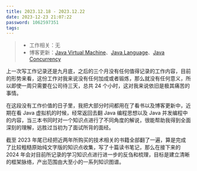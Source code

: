 ```yaml
---
title: 2023.12.18 - 2023.12.22
date: 2023-12-23 21:07:22
password: 1062597351
tags:
---
```


> - 工作相关：无
> - 博客更新：[Java Virtual Machine](../../../../2023/12/09/java-virtual-machine/)、[Java Language](../../../../2022/05/08/java-language/)、[Java Concurrency](../../../../2022/05/08/java-concurrency/)

上一次写工作记录还是九月底，之后的三个月没有任何值得记录的工作内容，目前的形势来看，这份工作对我来说没有任何加成或者锻炼，那么就没有任何意义，所以即使一周只需要在公司待三天，总共 24 个小时，这对我来说依旧是极其痛苦的事情。

在这段没有工作价值的日子里，我把大部分时间都用在了看书以及博客更新中，近期在看 Java 虚拟机的时候，经常返回去翻 Java 编程思想以及 Java 并发编程中的内容，当三本书同时对一个知识点进行了不同角度的解说，很能帮助我得到全面深刻的理解，远胜过当初为了面试所背的面经。

截至 2023 年尾已经把近两年所购买的技术相关的书籍全部翻了一遍，算是完成了比较粗糙原始纯文字版的知识点收集，写了十篇读书笔记，那么在接下来的 2024 年会对目前所记录的学习知识点进行进一步的反刍和梳理，目标是建立清晰的框架脉络，产出范围由大至小的一系列知识图谱。

<img src="1.png" alt="" style="zoom:80%;" />

